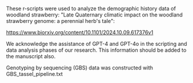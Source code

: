 These r-scripts were used to analyze the demographic history data of woodland strawberry: 
"Late Quaternary climatic impact on the woodland strawberry genome: a perennial herb's tale":

https://www.biorxiv.org/content/10.1101/2024.10.09.617376v1


We acknowledge the assistance of GPT-4 and GPT-4o in the scripting and data analysis phases of our research. This information should be added to the manuscript also.

Genotyping by sequencing (GBS) data was constructed with GBS_tassel_pipeline.txt
